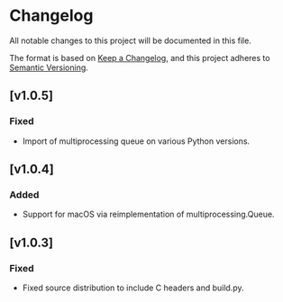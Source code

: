 # Changelog
All notable changes to this project will be documented in this file.

The format is based on [Keep a Changelog](https://keepachangelog.com/en/1.0.0/),
and this project adheres to [Semantic Versioning](https://semver.org/spec/v2.0.0.html).

## [v1.0.5]
### Fixed
- Import of multiprocessing queue on various Python versions.

## [v1.0.4]
### Added
- Support for macOS via reimplementation of multiprocessing.Queue.

## [v1.0.3]
### Fixed
- Fixed source distribution to include C headers and build.py.
